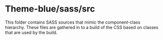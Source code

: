 # Theme-blue/sass/src

This folder contains SASS sources that mimic the component-class hierarchy. These files
are gathered in to a build of the CSS based on classes that are used by the build.
